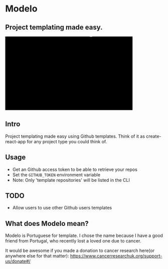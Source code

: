 # Modelo
## Project templating made easy. 

![](recorded.gif)

## Intro
Project templating made easy using Github templates. Think of it as create-react-app for any project type you could think of.

## Usage
* Get an Github access token to be able to retrieve your repos
* Set the `GITHUB_TOKEN` environment variable
* Note: Only 'template repositories' will be listed in the CLI

## TODO
* Allow users to use other Github users templates

## What does Modelo mean?
Modelo is Portuguese for template. I chose the name because I have a good friend from Portugal, who recently lost a loved one due to cancer.

It would be awesome if you made a donation to cancer research here(or anywhere else for that matter): https://www.cancerresearchuk.org/support-us/donate#/
